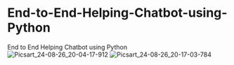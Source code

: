 # End-to-End-Helping-Chatbot-using-Python
End to End Helping  Chatbot using Python
![Picsart_24-08-26_20-04-17-912](https://github.com/user-attachments/assets/751072a1-6a55-44f9-abd8-b3f347c47f87)
![Picsart_24-08-26_20-17-03-784](https://github.com/user-attachments/assets/6e63fe76-b24a-4345-ae14-86a7cde68750)
